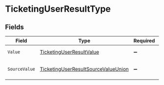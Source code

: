# TicketingUserResultType


## Fields

| Field                                                                                                 | Type                                                                                                  | Required                                                                                              | Description                                                                                           | Example                                                                                               |
| ----------------------------------------------------------------------------------------------------- | ----------------------------------------------------------------------------------------------------- | ----------------------------------------------------------------------------------------------------- | ----------------------------------------------------------------------------------------------------- | ----------------------------------------------------------------------------------------------------- |
| `Value`                                                                                               | [TicketingUserResultValue](../../Models/Components/TicketingUserResultValue.md)                       | :heavy_minus_sign:                                                                                    | The type of the user.                                                                                 | agent                                                                                                 |
| `SourceValue`                                                                                         | [TicketingUserResultSourceValueUnion](../../Models/Components/TicketingUserResultSourceValueUnion.md) | :heavy_minus_sign:                                                                                    | The source value of the user type.                                                                    | Live                                                                                                  |
